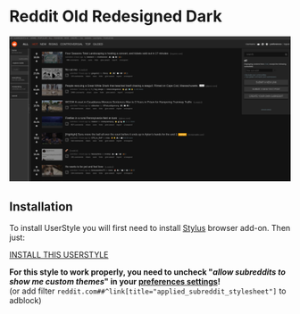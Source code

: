 # Reddit Old Redesigned Dark

![Screenshot](screenshot.png)

## Installation

  To install UserStyle you will first need to install
  [Stylus](https://github.com/openstyles/stylus) browser add-on. Then just:

  [INSTALL THIS USERSTYLE](https://raw.githubusercontent.com/Jorenar/RedditOldRedesignedDark/master/RedditOldRedesignedDark.user.css)

  **For this style to work properly, you need to uncheck
  "_allow subreddits to show me custom themes_" in your
  [preferences settings](https://old.reddit.com/prefs)!**
  <br>
  (or add filter `reddit.com##^link[title="applied_subreddit_stylesheet"]` to adblock)
